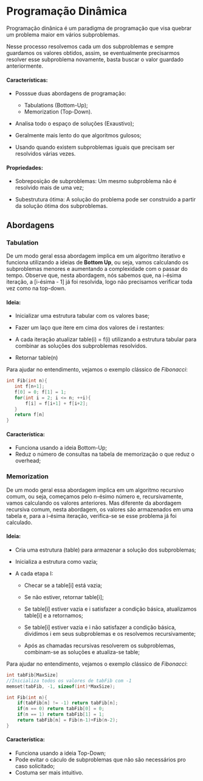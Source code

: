 # Programação Dinâmica 



Programação dinânica é um paradigma de programação que visa quebrar um problema maior em vários subproblemas. 

Nesse processo resolvemos cada um dos subproblemas e sempre guardamos os valores obtidos, assim, se eventualmente precisarmos resolver esse subproblema novamente, basta buscar o valor guardado anteriormente.

#### Características: 

- Posssue duas abordagens de programação: 

  - Tabulations (Bottom-Up); 
  - Memorization (Top-Down). 

- Analisa todo o espaço de soluções (Exaustivo); 

- Geralmente mais lento do que algoritmos gulosos; 

- Usando quando existem subproblemas iguais que precisam ser resolvidos várias vezes.


#### Propriedades: 

- Sobreposição de subproblemas: Um mesmo subproblema não é resolvido mais de uma vez;

- Subestrutura ótima: A solução do problema pode ser construido a partir da solução ótima dos subproblemas. 



## Abordagens

### Tabulation

De um modo geral essa abordagem implica em um algoritmo iterativo e funciona utilizando a ideias de **Bottom Up**, ou seja, vamos calculando os subproblemas menores e aumentando a complexidade com o passar do tempo. Observe que, nesta abordagem, nós sabemos que, na i-ésima iteração, a [i-ésima - 1] já foi resolvida, logo não precisamos verificar toda vez como na top-down.

#### Ideia:

- Inicializar uma estrutura tabular com os valores base; 

- Fazer um laço que itere em cima dos valores de i restantes: 
  
- A cada iteração atualizar table(i) = f(i) utilizando a estrutura tabular para combinar as soluções dos subproblemas resolvidos. 
  
- Retornar table(n) 

  

Para ajudar no entendimento, vejamos o exemplo clássico de _Fibonacci_:

 ```c++
int Fib(int n){ 
	int f[n+1]; 
	f[0] = 0; f[1] = 1; 
    for(int i = 2; i <= n; ++i){
        f[i] = f[i+1] + f[i+2]; 
	}
	return f[n] 
} 

 ```

#### Característica: 

- Funciona usando a ideia Bottom-Up; 
- Reduz o número de consultas na tabela de memorização o que reduz o overhead; 

 

 

### Memorization

De um modo geral essa abordagem implica em um algoritmo recursivo comum, ou seja, começamos pelo n-ésimo número e, recursivamente, vamos calculando os valores anteriores. Mas diferente da abordagem recursiva comum, nesta abordagem, os valores são armazenados em uma tabela e, para a i-ésima iteração, verifica-se se esse problema já foi calculado.

  

#### Ideia: 

- Cria uma estrutura (table) para armazenar a solução dos subproblemas; 

- Inicializa a estrutura como vazia; 

- A cada etapa I: 
  - Checar se a table[i] está vazia; 

  - Se não estiver, retornar table[i]; 

  - Se table[i] estiver vazia e i satisfazer a condição básica, atualizamos table[i] e a retornamos; 

  - Se table[i] estiver vazia e i não satisfazer a condição básica, dividimos i em seus subproblemas e os resolvemos recursivamente; 

  - Após as chamadas recursivas resolverem os subproblemas, combinam-se as soluções e atualiza-se table; 

    

Para ajudar no entendimento, vejamos o exemplo clássico de _Fibonacci_: 

```c++
int tabFib[MaxSize] 
//Inicializa todos os valores de tabFib com -1 
memset(tabFib, -1, sizeof(int)*MaxSize); 

int Fib(int n){ 
	if(tabFib[n] != -1) return tabFib[n]; 
	if(n == 0) return tabFib[0] = 0; 
	if(n == 1) return tabFib[1] = 1; 
	return tabFib[n] = Fib(n-1)+Fib(n-2); 
} 


```

#### Característica: 

- Funciona usando a ideia Top-Down; 
- Pode evitar o cáculo de subproblemas que não são necessários pro caso solicitado; 
- Costuma ser mais intuitivo. 

 